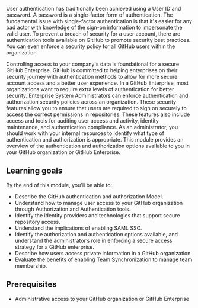 User authentication has traditionally been achieved using a User ID and password. A password is a single-factor form of authentication. The fundamental issue with single-factor authentication is that it's easier for any bad actor with knowledge of the sign-on information to impersonate the valid user. To prevent a breach of security for a user account, there are authentication tools available on GitHub to promote security best practices. You can even enforce a security policy for all GitHub users within the organization.

Controlling access to your company's data is foundational for a secure GitHub Enterprise. GitHub is committed to helping enterprises on their security journey with authentication methods to allow for more secure account access and a better user experience. In a GitHub Enterprise, most organizations want to require extra levels of authentication for better security. Enterprise System Administrators can enforce authentication and authorization security policies across an organization. These security features allow you to ensure that users are required to sign on securely to access the correct permissions in repositories. These features also include access and tools for auditing user access and activity, identity maintenance, and authentication compliance. As an administrator, you should work with your internal resources to identify what type of authentication and authorization is appropriate. This module provides an overview of the authentication and authorization options available to you in your GitHub organization or GitHub Enterprise.

## Learning goals

By the end of this module, you'll be able to:

- Describe the GitHub authentication and authorization Model.
- Understand how to manage user access to your GitHub organization through Authorization and Authentication tools.
- Identify the identity providers and technologies that support secure repository access.
- Understand the implications of enabling SAML SSO.
- Identify the authorization and authentication options available, and understand the administrator’s role in enforcing a secure access strategy for a GitHub enterprise.
- Describe how users access private information in a GitHub organization.
- Evaluate the benefits of enabling Team Synchronization to manage team membership.

## Prerequisites

- Administrative access to your GitHub organization or GitHub Enterprise
